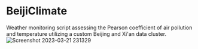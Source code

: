 # BeijiClimate
Weather monitoring script assessing the Pearson coefficient of air pollution and temperature utilizing a custom Beijing and Xi'an data cluster.
![Screenshot 2023-03-21 231329](https://github.com/user-attachments/assets/7a3334f5-821b-47bf-b785-cbd9aeb2d688)
